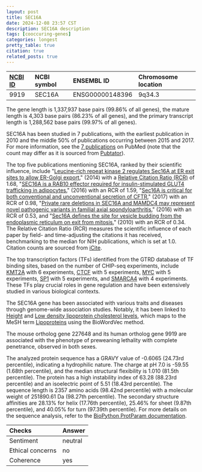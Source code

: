 ```yaml
---
layout: post
title: SEC16A
date: 2024-12-08 23:57 CST
description: SEC16A description
tags: [cooccuring-genes]
categories: longest
pretty_table: true
citation: true
related_posts: true
---
```




| [NCBI ID](https://www.ncbi.nlm.nih.gov/gene/9919) | NCBI symbol | ENSEMBL ID | Chromosome location |
| :-------- | :------- | :-------- | :------- |
| 9919  | SEC16A | ENSG00000148396 | 9q34.3 |



The gene length is 1,337,937 base pairs (99.86% of all genes), the mature length is 4,303 base pairs (86.23% of all genes), and the primary transcript length is 1,288,562 base pairs (99.97% of all genes).


SEC16A has been studied in 7 publications, with the earliest publication in 2010 and the middle 50% of publications occurring between 2015 and 2017. For more information, see the [7 publications](https://pubmed.ncbi.nlm.nih.gov/?term=%22SEC16A%22) on PubMed (note that the count may differ as it is sourced from [Pubtator](https://academic.oup.com/nar/article/47/W1/W587/5494727)).


The top five publications mentioning SEC16A, ranked by their scientific influence, include "[Leucine-rich repeat kinase 2 regulates Sec16A at ER exit sites to allow ER-Golgi export.](https://pubmed.ncbi.nlm.nih.gov/25201882)" (2014) with a [Relative Citation Ratio (RCR)](https://journals.plos.org/plosbiology/article?id=10.1371/journal.pbio.1002541) of 1.68, "[SEC16A is a RAB10 effector required for insulin-stimulated GLUT4 trafficking in adipocytes.](https://pubmed.ncbi.nlm.nih.gov/27354378)" (2016) with an RCR of 1.59, "[Sec16A is critical for both conventional and unconventional secretion of CFTR.](https://pubmed.ncbi.nlm.nih.gov/28067262)" (2017) with an RCR of 0.98, "[Private rare deletions in SEC16A and MAMDC4 may represent novel pathogenic variants in familial axial spondyloarthritis.](https://pubmed.ncbi.nlm.nih.gov/25956157)" (2016) with an RCR of 0.53, and "[Sec16A defines the site for vesicle budding from the endoplasmic reticulum on exit from mitosis.](https://pubmed.ncbi.nlm.nih.gov/21045114)" (2010) with an RCR of 0.34. The Relative Citation Ratio (RCR) measures the scientific influence of each paper by field- and time-adjusting the citations it has received, benchmarking to the median for NIH publications, which is set at 1.0. Citation counts are sourced from [iCite](https://icite.od.nih.gov).





The top transcription factors (TFs) identified from the GTRD database of TF binding sites, based on the number of CHIP-seq experiments, include [KMT2A](https://www.ncbi.nlm.nih.gov/gene/4297) with 6 experiments, [CTCF](https://www.ncbi.nlm.nih.gov/gene/10664) with 5 experiments, [MYC](https://www.ncbi.nlm.nih.gov/gene/4609) with 5 experiments, [SP1](https://www.ncbi.nlm.nih.gov/gene/6667) with 5 experiments, and [SMARCA4](https://www.ncbi.nlm.nih.gov/gene/6597) with 4 experiments. These TFs play crucial roles in gene regulation and have been extensively studied in various biological contexts.





The SEC16A gene has been associated with various traits and diseases through genome-wide association studies. Notably, it has been linked to [Height](https://pubmed.ncbi.nlm.nih.gov/36224396) and [Low density lipoprotein cholesterol levels](https://pubmed.ncbi.nlm.nih.gov/29083408), which maps to the MeSH term [Lipoproteins](https://meshb.nlm.nih.gov/record/ui?ui=D008074) using the BioWordVec method.


The mouse ortholog gene 227648 and its human ortholog gene 9919 are associated with the phenotype of preweaning lethality with complete penetrance, observed in both sexes.


The analyzed protein sequence has a GRAVY value of -0.6065 (24.73rd percentile), indicating a hydrophilic nature. The charge at pH 7.0 is -59.55 (1.68th percentile), and the median structural flexibility is 1.010 (81.5th percentile). The protein has a high instability index of 63.28 (88.23rd percentile) and an isoelectric point of 5.51 (18.43rd percentile). The sequence length is 2357 amino acids (98.42nd percentile) with a molecular weight of 251890.61 Da (98.27th percentile). The secondary structure affinities are 28.13% for helix (17.76th percentile), 25.46% for sheet (9.87th percentile), and 40.05% for turn (97.39th percentile). For more details on the sequence analysis, refer to the [BioPython ProtParam documentation](https://biopython.org/docs/1.75/api/Bio.SeqUtils.ProtParam.html).



| Checks    | Answer |
| :-------- | :------- |
| Sentiment  | neutral   |
| Ethical concerns | no     |
| Coherence    | yes    |